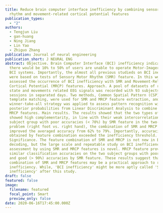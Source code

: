 ```yaml
---
title: Reduce brain computer interface inefficiency by combining sensory motor
  rhythm and movement-related cortical potential features
publication_types:
  - "2"
authors:
  - Tengjun Liu
  - gan-huang
  - Ning Jiang
  - Lin Yao
  - Zhiguo Zhang
publication: Journal of neural engineering
publication_short: J NEURAL ENG
abstract: Objective. Brain Computer Interface (BCI) inefficiency indicates that
  there would be 10% to 50% of users are unable to operate Motor-Imagery-based
  BCI systems. Importantly, the almost all previous studieds on BCI inefficiency
  were based on tests of Sensory Motor Rhythm (SMR) feature. In this work, we
  assessed the occurrence of BCI inefficiency with SMR and Movement-Related
  Cortical Potential (MRCP) features. Approach. A pool of datasets of resting
  state and movements related EEG signals was recorded with 93 subjects during 2
  sessions in separated days. Two methods, Common Spatial Pattern (CSP) and
  template matching, were used for SMR and MRCP feature extraction, and a
  winner-take-all strategy was applied to assess pattern recognition with
  posterior probabilities from Linear Discriminant Analysis to combine SMR and
  MRCP features. Main results. The results showed that the two types of features
  showed high complementarity, in line with their weak intercorrelation. In the
  subject group with poor accuracies (< 70%) by SMR feature in the two-class
  problem (right foot vs. right hand), the combination of SMR and MRCP features
  improved the averaged accuracy from 62% to 79%. Importantly, accuracies
  obtained by feature combination exceeded the inefficiency threshold.
  Significance. The feature combination of SMR and MRCP is not new in BCI
  decoding, but the large scale and repeatable study on BCI inefficiency
  assessment by using SMR and MRCP features is novel. MRCP feature provides the
  similar classification accuracies on the two subject groups with poor (< 70%)
  and good (> 90%) accuracies by SMR feature. These results suggest that the
  combination of SMR and MRCP features may be a practical approach to reduce BCI
  inefficiency. While, 'BCI inefficiency' might be more aptly called 'SMR
  inefficiency' after this study.
draft: false
featured: false
image:
  filename: featured
  focal_point: Smart
  preview_only: false
date: 2020-06-16T17:45:00.000Z
---
```

